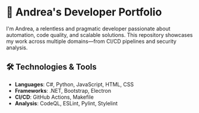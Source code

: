 # 💼 Andrea's Developer Portfolio

I'm Andrea, a relentless and pragmatic developer passionate about automation, code quality, and scalable solutions. This repository showcases my work across multiple domains—from CI/CD pipelines and security analysis.

## 🛠 Technologies & Tools

- **Languages**: C#, Python, JavaScript, HTML, CSS
- **Frameworks**: .NET, Bootstrap, Electron
- **CI/CD**: GitHub Actions, Makefile
- **Analysis**: CodeQL, ESLint, Pylint, Stylelint